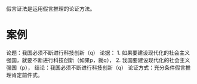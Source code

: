 假言证法是运用假言推理的论证方法。
# 案例
论题：我国必须不断进行科技创新（q）
论据：
	1. 如果要建设现代化的社会主义强国，就要不断进行科技创新（如果p，就q），
	2. 我国要建设现代化的社会主义强国（p），
结论：我国必须不断进行科技创新（q）
论证方式：充分条件假言推理肯定前件式。